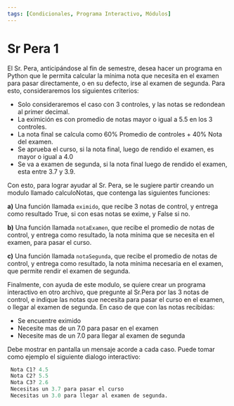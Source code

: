 ```yaml
---
tags: [Condicionales, Programa Interactivo, Módulos]
---
```


# Sr Pera 1

El Sr. Pera, anticipándose al fin de semestre, desea hacer un programa en Python que le permita calcular la mínima nota que necesita en el examen para pasar directamente, o en su defecto, irse al examen de segunda. Para esto, consideraremos los siguientes criterios:
- Solo consideraremos el caso con 3 controles, y las notas se redondean al primer decimal.
- La eximición es con promedio de notas mayor o igual a 5.5 en los 3 controles.
- La nota final se calcula como 60% Promedio de controles + 40% Nota del examen.
- Se aprueba el curso, si la nota final, luego de rendido el examen, es mayor o igual a 4.0
- Se va a examen de segunda, si la nota final luego de rendido el examen, esta entre 3.7 y 3.9.

Con esto, para lograr ayudar al Sr. Pera, se le sugiere partir creando un modulo llamado calculoNotas, que contenga las siguientes funciones:

**a)** Una función llamada `eximido`, que recibe 3 notas de control, y entrega como resultado True, si con esas notas se exime, y False si no. 

**b)** Una función llamada `notaExamen`, que recibe el promedio de notas de control, y entrega como resultado, la nota mínima que se necesita en el examen, para pasar el curso.

**c)** Una función llamada `notaSegunda`, que recibe el promedio de notas de control, y entrega como resultado, la nota mínima necesaria en el examen, que permite rendir el examen de segunda.

Finalmente, con ayuda de este modulo, se quiere crear un programa interactivo en otro archivo, que pregunte al Sr.Pera por las 3 notas de control, e indique las notas que necesita para pasar el curso en el examen, o llegar al examen de segunda. En caso de que con las notas recibidas:
- Se encuentre eximido
- Necesite mas de un 7.0 para pasar en el examen
- Necesite mas de un 7.0 para llegar al examen de segunda
  
Debe mostrar en pantalla un mensaje acorde a cada caso. Puede tomar como ejemplo el siguiente dialogo interactivo:

```python
 Nota C1? 4.5 
 Nota C2? 5.5
 Nota C3? 2.6
 Necesitas un 3.7 para pasar el curso
 Necesitas un 3.0 para llegar al examen de segunda.
```